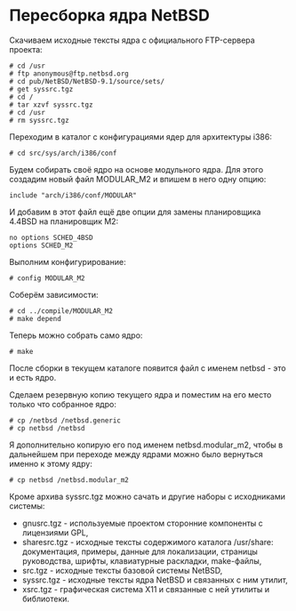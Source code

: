 Пересборка ядра NetBSD
======================

Скачиваем исходные тексты ядра с официального FTP-сервера проекта:

    # cd /usr
    # ftp anonymous@ftp.netbsd.org
    # cd pub/NetBSD/NetBSD-9.1/source/sets/
    # get syssrc.tgz
    # cd /
    # tar xzvf syssrc.tgz
    # cd /usr
    # rm syssrc.tgz

Переходим в каталог с конфигурациями ядер для архитектуры i386:

    # cd src/sys/arch/i386/conf

Будем собирать своё ядро на основе модульного ядра. Для этого создадим новый файл MODULAR_M2 и впишем в него одну опцию:

    include "arch/i386/conf/MODULAR"

И добавим в этот файл ещё две опции для замены планировщика 4.4BSD на планировщик M2:

    no options SCHED_4BSD
    options SCHED_M2

Выполним конфигурирование:

    # config MODULAR_M2

Соберём зависимости:

    # cd ../compile/MODULAR_M2
    # make depend

Теперь можно собрать само ядро:

    # make

После сборки в текущем каталоге появится файл с именем netbsd - это и есть ядро.

Сделаем резервную копию текущего ядра и поместим на его место только что собранное ядро:

    # cp /netbsd /netbsd.generic
    # cp netbsd /netbsd

Я дополнительно копирую его под именем netbsd.modular_m2, чтобы в дальнейшем при переходе между ядрами можно было вернуться именно к этому ядру:

    # cp netbsd /netbsd.modular_m2

Кроме архива syssrc.tgz можно сачать и другие наборы с исходниками системы:

* gnusrc.tgz - используемые проектом сторонние компоненты c лицензиями GPL,
* sharesrc.tgz - исходные тексты содержимого каталога /usr/share: документация, примеры, данные для локализации, страницы руководства, шрифты, клавиатурные раскладки, make-файлы,
* src.tgz - исходные тексты базовой системы NetBSD,
* syssrc.tgz - исходные тексты ядра NetBSD и связанных с ним утилит,
* xsrc.tgz - графическая система X11 и связанные с ней утилиты и библиотеки.

